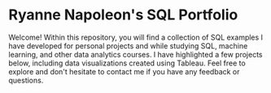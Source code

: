 # Ryanne Napoleon's SQL Portfolio

Welcome! Within this repository, you will find a collection of SQL examples I have developed for personal projects and while studying SQL, machine learning, and other data analytics courses. I have highlighted a few projects below, including data visualizations created using Tableau. Feel free to explore and don't hesitate to contact me if you have any feedback or questions.

